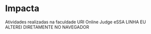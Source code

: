 # Impacta
 Atividades realizadas na faculdade
 URI Online Judge
eSSA LINHA EU ALTEREI DIRETAMENTE NO NAVEGADOR
